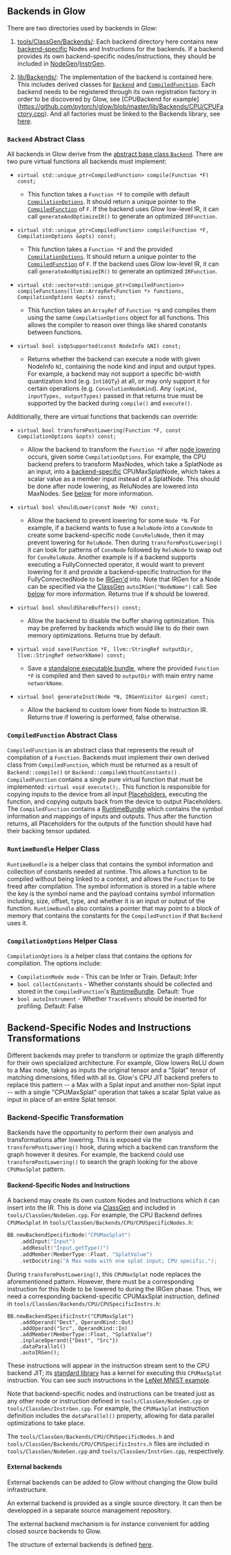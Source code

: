 ## Backends in Glow

There are two directories used by backends in Glow:

1. [tools/ClassGen/Backends/](https://github.com/pytorch/glow/tree/master/tools/ClassGen/Backends):
Each backend directory here contains new
[backend-specific](#backend-specific-nodes-and-instructions-transformations)
Nodes and Instructions for the backends. If a backend provides its own
backend-specific nodes/instructions, they should be included in
[NodeGen](https://github.com/pytorch/glow/blob/master/tools/ClassGen/NodeGen.cpp)/[InstrGen](https://github.com/pytorch/glow/blob/master/tools/ClassGen/InstrGen.cpp).

2. [lib/Backends/](https://github.com/pytorch/glow/tree/master/lib/Backends): The
implementation of the backend is contained here. This includes derived classes
for [`Backend`](#backend-abstract-class) and
[`CompiledFunction`](#compiledfunction-abstract-class).
Each backend needs to be registered through its own registration factory in
order to be discovered by Glow, see [CPUBackend for example]
(https://github.com/pytorch/glow/blob/master/lib/Backends/CPU/CPUFactory.cpp).
And all factories must be linked to the Backends library, see
[here](https://github.com/pytorch/glow/blob/master/lib/Backends/CMakeLists.txt).

### `Backend` Abstract Class

All backends in Glow derive from the [abstract base class
`Backend`](https://github.com/pytorch/glow/blob/master/include/glow/Backends/Backend.h). There
are two pure virtual functions all backends must implement:

- `virtual std::unique_ptr<CompiledFunction> compile(Function *F) const;`

  - This function takes a `Function *F` to compile with default
  [`CompilationOptions`](#compilationoptions-abstract-class). It should return a unique pointer to the
    [`CompiledFunction`](#compiledfunction-abstract-class) of `F`. If the backend uses Glow low-level IR, it can call `generateAndOptimizeIR()` to generate an optimized `IRFunction`.

- `virtual std::unique_ptr<CompiledFunction> compile(Function *F, CompilationOptions &opts) const;`

  - This function takes a `Function *F` and the provided
  [`CompilationOptions`](#compilationoptions-abstract-class). It should return a unique pointer to the
    [`CompiledFunction`](#compiledfunction-abstract-class) of `F`. If the backend uses Glow low-level IR, it can call `generateAndOptimizeIR()` to generate an optimized `IRFunction`.

- `virtual std::vector<std::unique_ptr<CompiledFunction>> compileFunctions(llvm::ArrayRef<Function *> functions, CompilationOptions &opts) const;`
    - This function takes an `ArrayRef` of `Function *`s and compiles them using the same `CompilationOptions` object for all functions. This allows the compiler to reason over things like shared constants between functions.

- `virtual bool isOpSupported(const NodeInfo &NI) const;`

  - Returns whether the backend can execute a node with given NodeInfo `NI`,
    containing the node kind and input and output types. For example, a backend
    may not support a specific bit-width quantization kind (e.g. `Int16QTy`) at
    all, or may only support it for certain operations
    (e.g. `ConvolutionNodeKind`). Any `(opKind, inputTypes, outputTypes)` passed
    in that returns true must be supported by the backed during `compile()` and
    `execute()`.

Additionally, there are virtual functions that backends can override:

- `virtual bool transformPostLowering(Function *F, const CompilationOptions &opts) const;`

  - Allow the backend to transform the `Function *F` after [node
    lowering](https://github.com/pytorch/glow/blob/master/docs/IR.md#node-lowering)
    occurs, given some `CompilationOptions`. For example, the CPU backend
    prefers to transform MaxNodes, which take a SplatNode as an input, into a
    [backend-specific](https://github.com/pytorch/glow/blob/master/docs/NewBackendSpecificNode.md)
    CPUMaxSplatNode, which takes a scalar value as a member input instead of a
    SplatNode. This should be done after node lowering, as ReluNodes are lowered
    into MaxNodes. See
    [below](#backend-specific-nodes-and-instructions-transformations) for more
    information.

- `virtual bool shouldLower(const Node *N) const;`

  - Allow the backend to prevent lowering for some `Node *N`. For example, if a
    backend wants to fuse a `ReluNode` into a `ConvNode` to create some
    backend-specific node `ConvReluNode`, then it may prevent lowering for
    `ReluNode`. Then during `transformPostLowering()` it can look for patterns
    of `ConvNode` followed by `ReluNode` to swap out for `ConvReluNode`. Another
    example is if a backend supports executing a FullyConnected operator, it
    would want to prevent lowering for it and provide a backend-specific
    Instruction for the FullyConnectedNode to be
    [IRGen'd](https://github.com/pytorch/glow/blob/master/docs/IR.md#low-level-ir)
    into. Note that IRGen for a Node can be specified via the
    [ClassGen](https://github.com/pytorch/glow/blob/master/docs/ClassGen.md)
    `autoIRGen("NodeName")` call. See
    [below](#backend-specific-nodes-and-instructions-transformations) for more
    information. Returns true if `N` should be lowered.

- `virtual bool shouldShareBuffers() const;`

  - Allow the backend to disable the buffer sharing optimization. This may be
    preferred by backends which would like to do their own memory
    optimizations. Returns true by default.

- `virtual void save(Function *F, llvm::StringRef outputDir, llvm::StringRef networkName) const;`

  - Save a [standalone executable
    bundle](https://github.com/pytorch/glow/blob/master/docs/AOT.md), where the
    provided `Function *F` is compiled and then saved to `outputDir` with main
    entry name `networkName`.

- `virtual bool generateInst(Node *N, IRGenVisitor &irgen) const;`

  - Allow the backend to custom lower from Node to Instruction IR.
    Returns true if lowering is performed, false otherwise.

### `CompiledFunction` Abstract Class

`CompiledFunction` is an abstract class that represents the result of
compilation of a `Function`. Backends must implement their own derived class
from `CompiledFunction`, which must be returned as a result of
`Backend::compile()` or `Backend::compileWithoutConstants()` .
 `CompiledFunction` contains a single pure virtual function
that must be implemented: `virtual void execute();`. This function is
responsible for copying inputs to the device from all input
[Placeholders](https://github.com/pytorch/glow/blob/master/docs/IR.md#placeholders),
executing the function, and copying outputs back from the device to output
Placeholders. The `CompiledFunction` contains a [RuntimeBundle](#runtimebundle-helper-class)
which contains the symbol information and mappings of inputs and outputs. Thus after the
function returns, all Placeholders for the outputs of the function should have had
their backing tensor updated.

### `RuntimeBundle` Helper Class

`RuntimeBundle` is a helper class that contains the symbol information and collection
of constants needed at runtime. This allows a function to be compiled without being linked
to a context, and allows the `Function` to be freed after compilation. The symbol information
is stored in a table where the key is the symbol name and the payload contains symbol information
including, size, offset, type, and whether it is an input or output of the function. `RuntimeBundle` also  contains a pointer that may point to a block of memory that contains the constants for the `CompiledFunction` if that `Backend` uses it.

### `CompilationOptions` Helper Class

`CompilationOptions` is a helper class that contains the options for compilation. The options include:
- `CompilationMode mode` - This can be Infer or Train. Default: Infer
- `bool collectConstants` - Whether constants should be collected and stored in the `CompiledFunction`'s [RuntimeBundle](#runtimebundle-helper-class). Default: True
- `bool autoInstrument` - Whether `TraceEvents` should be inserted for profiling. Default: False

## Backend-Specific Nodes and Instructions Transformations

Different backends may prefer to transform or optimize the graph differently for
their own specialized architecture. For example, Glow lowers ReLU down to a Max
node, taking as inputs the original tensor and a "Splat" tensor of matching
dimensions, filled with all `0`s. Glow's CPU JIT backend prefers to replace this
pattern -- a Max with a Splat input and another non-Splat input -- with a single
"CPUMaxSplat" operation that takes a scalar Splat value as input in place of an
entire Splat tensor.

### Backend-Specific Transformation

Backends have the opportunity to perform their own analysis and transformations
after lowering. This is exposed via the `transformPostLowering()` hook, during
which a backend can transform the graph however it desires. For example, the
backend could use `transformPostLowering()` to search the graph looking for the
above `CPUMaxSplat` pattern.

#### Backend-Specific Nodes and Instructions

A backend may create its own custom Nodes and Instructions which it can insert
into the IR. This is done via [ClassGen](ClassGen.md) and included in
`tools/ClassGen/NodeGen.cpp`. For example, the CPU Backend defines `CPUMaxSplat`
in `tools/ClassGen/Backends/CPU/CPUSpecificNodes.h`:

```cpp
BB.newBackendSpecificNode("CPUMaxSplat")
    .addInput("Input")
    .addResult("Input.getType()")
    .addMember(MemberType::Float, "SplatValue")
    .setDocstring("A Max node with one splat input; CPU specific.");
```

During `transformPostLowering()`, this `CPUMaxSplat` node replaces the
aforementioned pattern. However, there must be a corresponding instruction for
this Node to be lowered to during the IRGen phase. Thus, we need a corresponding
backend-specific CPUMaxSplat instruction, defined in
`tools/ClassGen/Backends/CPU/CPUSpecificInstrs.h`:

```
BB.newBackendSpecificInstr("CPUMaxSplat")
    .addOperand("Dest", OperandKind::Out)
    .addOperand("Src", OperandKind::In)
    .addMember(MemberType::Float, "SplatValue")
    .inplaceOperand({"Dest", "Src"})
    .dataParallel()
    .autoIRGen();
```

These instructions will appear in the instruction stream sent to the CPU backend
JIT; its [standard library](JIT.md#usage-of-the-standard-library) has a kernel
for executing this `CPUMaxSplat` instruction. You can see such instructions in
the [LeNet MNIST example](Example.md#lowering-to-ir).

Note that backend-specific nodes and instructions can be treated just as any
other node or instruction defined in `tools/ClassGen/NodeGen.cpp` or
`tools/ClassGen/InstrGen.cpp`. For example, the `CPUMaxSplat` instruction
definition includes the `dataParallel()` property, allowing for data parallel
optimizations to take place.

The `tools/ClassGen/Backends/CPU/CPUSpecificNodes.h` and
`tools/ClassGen/Backends/CPU/CPUSpecificInstrs.h` files are included in
`tools/ClassGen/NodeGen.cpp` and `tools/ClassGen/InstrGen.cpp`, respectively.


#### External backends

External backends can be added to Glow without changing the Glow build infrastructure.

An external backend is provided as a single source directory. It can then be developped in a separate source management repository.

The external backend mechanism is for instance convenient for adding closed source backends to Glow.

The structure of external backends is defined [here](https://github.com/pytorch/glow/blob/master/docs/ExternalBackend.md).